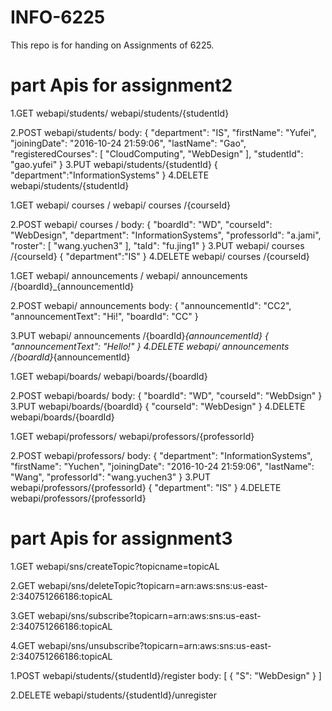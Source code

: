 # INFO-6225

This repo is for handing on Assignments of 6225.

# part Apis for assignment2
<students>
1.GET
webapi/students/
webapi/students/{studentId}

2.POST
webapi/students/
body:
{
    "department": "IS",
    "firstName": "Yufei",
    "joiningDate": "2016-10-24 21:59:06",
    "lastName": "Gao",
    "registeredCourses": [
        "CloudComputing",
        "WebDesign"
    ],
    "studentId": "gao.yufei"
}
3.PUT
webapi/students/{studentId}
{
	"department":"InformationSystems"
}
4.DELETE
webapi/students/{studentId}

<courses>
1.GET
webapi/ courses /
webapi/ courses /{courseId}

2.POST
webapi/ courses /
body:
{
        "boardId": "WD",
        "courseId": "WebDesign",
        "department": "InformationSystems",
        "professorId": "a.jami",
        "roster": [
            "wang.yuchen3"
        ],
        "taId": "fu.jing1"
    }
3.PUT
webapi/ courses /{courseId}
{
	"department":"IS"
}
4.DELETE
webapi/ courses /{courseId}

<announcement>
1.GET
webapi/ announcements /
webapi/ announcements /{boardId}_{announcementId}

2.POST
webapi/ announcements
body:
{
        "announcementId": "CC2",
        "announcementText": "Hi!",
        "boardId": "CC"
    }

3.PUT
webapi/ announcements /{boardId}_{announcementId}
{
        "announcementText": "Hello!"
    }
4.DELETE
webapi/ announcements /{boardId}_{announcementId}

<board>
1.GET
webapi/boards/
webapi/boards/{boardId}

2.POST
webapi/boards/
body:
{
        "boardId": "WD",
        "courseId": "WebDsign"
    }
3.PUT
webapi/boards/{boardId}
{
        "courseId": "WebDesign"
    }
4.DELETE
webapi/boards/{boardId}

<professor>
1.GET
webapi/professors/
webapi/professors/{professorId}

2.POST
webapi/professors/
body:
{
        "department": "InformationSystems",
        "firstName": "Yuchen",
        "joiningDate": "2016-10-24 21:59:06",
        "lastName": "Wang",
        "professorId": "wang.yuchen3"
    }
3.PUT
webapi/professors/{professorId}
{
        "department": "IS"
}
4.DELETE
webapi/professors/{professorId}

# part Apis for assignment3
<SNS>
1.GET
webapi/sns/createTopic?topicname=topicAL

2.GET
webapi/sns/deleteTopic?topicarn=arn:aws:sns:us-east-2:340751266186:topicAL

3.GET
webapi/sns/subscribe?topicarn=arn:aws:sns:us-east-2:340751266186:topicAL

4.GET
webapi/sns/unsubscribe?topicarn=arn:aws:sns:us-east-2:340751266186:topicAL


<Student>

1.POST
webapi/students/{studentId}/register
body:
[
    {
        "S": "WebDesign"
    }
]

2.DELETE
webapi/students/{studentId}/unregister